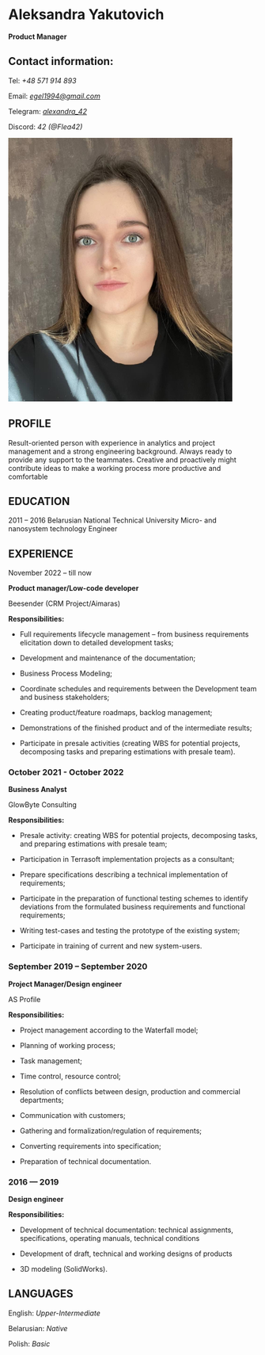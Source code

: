 # Aleksandra Yakutovich
**Product Manager**

## Contact information:

Tel: *+48 571 914 893*

Email: *egel1994@gmail.com*

Telegram: *[alexandra_42](https://t.me/alexandra_42)*

Discord: *42 (@Flea42)*

![photo](/photo_cv.png)


## PROFILE

Result-oriented person with experience in analytics and project management and a strong engineering background. Always ready to provide any support to the teammates. Creative and proactively might contribute ideas to make a working process more productive and comfortable

## EDUCATION
2011 – 2016 Belarusian National Technical University
Micro- and nanosystem technology
Engineer

## EXPERIENCE

November 2022 – till now

**Product manager/Low-code developer**

Beesender (CRM Project/Aimaras)

**Responsibilities:**

* Full requirements lifecycle management – from business requirements elicitation down to detailed development tasks;

* Development and maintenance of the documentation;

* Business Process Modeling;

* Coordinate schedules and requirements between the Development team and business stakeholders;

* Creating product/feature roadmaps, backlog management;

* Demonstrations of the finished product and of the intermediate results;

* Participate in presale activities (creating WBS for potential projects, decomposing tasks and preparing estimations with presale team).

### October 2021 - October 2022

**Business Analyst**

GlowByte Consulting

**Responsibilities:**

* Presale activity: creating WBS for potential projects, decomposing tasks, and preparing estimations with presale team;

* Participation in Terrasoft implementation projects as a consultant;

* Prepare specifications describing a technical implementation of requirements;

* Participate in the preparation of functional testing schemes to identify deviations from the formulated business requirements and functional requirements;

* Writing test-cases and testing the prototype of the existing system;

* Participate in training of current and new system-users.

### September 2019 – September 2020

**Project Manager/Design engineer**

AS Profile

**Responsibilities:**

* Project management according to the Waterfall model;

* Planning of working process;

* Task management;

* Time control, resource control;

* Resolution of conflicts between design, production and commercial departments;

* Communication with customers;

* Gathering and formalization/regulation of requirements;

* Converting requirements into specification;

* Preparation of technical documentation.

### 2016 — 2019

**Design engineer**

**Responsibilities:**

* Development of technical documentation: technical assignments, specifications, operating manuals, technical conditions

* Development of draft, technical and working designs of products

* 3D modeling (SolidWorks).

## LANGUAGES
English: *Upper-Intermediate*

Belarusian: *Native*

Polish: *Basic*

